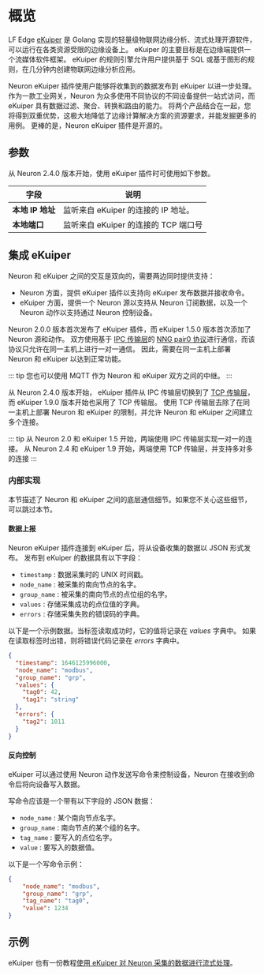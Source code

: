 # 概览

LF Edge [eKuiper] 是 Golang 实现的轻量级物联网边缘分析、流式处理开源软件，可以运行在各类资源受限的边缘设备上。
eKuiper 的主要目标是在边缘端提供一个流媒体软件框架。
eKuiper 的规则引擎允许用户提供基于 SQL 或基于图形的规则，在几分钟内创建物联网边缘分析应用。

Neuron eKuiper 插件使用户能够将收集到的数据发布到 eKuiper 以进一步处理。
作为一款工业网关，Neuron 为众多使用不同协议的不同设备提供一站式访问，而 eKuiper 具有数据过滤、聚合、转换和路由的能力。
将两个产品结合在一起，您将得到双重优势，这极大地降低了边缘计算解决方案的资源要求，并能发掘更多的用例。
更棒的是，Neuron eKuiper 插件是开源的。

## 参数

从 Neuron 2.4.0 版本开始，使用 eKuiper 插件时可使用如下参数。

| 字段                | 说明                                                         |
| ------------------- | ------------------------------------------------------------ |
| **本地 IP 地址**    | 监听来自 eKuiper 的连接的 IP 地址。                          |
| **本地端口**        | 监听来自 eKuiper 的连接的 TCP 端口号                         |

## 集成 eKuiper

Neuron 和 eKuiper 之间的交互是双向的，需要两边同时提供支持：
* Neuron 方面，提供 eKuiper 插件以支持向 eKuiper 发布数据并接收命令。
* eKuiper 方面，提供一个 Neuron 源以支持从 Neuron 订阅数据，以及一个 Neuron 动作以支持通过 Neuron 控制设备。

Neuron 2.0.0 版本首次发布了 eKuiper 插件，而 eKuiper 1.5.0 版本首次添加了 Neuron 源和动作。
双方使用基于 [IPC 传输层]的 [NNG pair0 协议]进行通信，而该协议只允许在同一主机上进行一对一通信。
因此，需要在同一主机上部署 Neuron 和 eKuiper 以达到正常功能。

::: tip
您也可以使用 MQTT 作为 Neuron 和 eKuiper 双方之间的中继。
:::

从 Neuron 2.4.0 版本开始， eKuiper 插件从 IPC 传输层切换到了 [TCP 传输层]，而 eKuiper 1.9.0 版本开始也采用了 TCP 传输层。
使用 TCP 传输层去除了在同一主机上部署 Neuron 和 eKuiper 的限制，并允许 Neuron 和 eKuiper 之间建立多个连接。

::: tip
从 Neuron 2.0 和 eKuiper 1.5 开始，两端使用 IPC 传输层实现一对一的连接。
从 Neuron 2.4 和 eKuiper 1.9 开始，两端使用 TCP 传输层，并支持多对多的连接
:::

### 内部实现

本节描述了 Neuron 和 eKuiper 之间的底层通信细节。如果您不关心这些细节，可以跳过本节。

#### 数据上报

Neuron eKuiper 插件连接到 eKuiper 后，将从设备收集的数据以 JSON 形式发布。
发布到 eKuiper 的数据具有以下字段：
* `timestamp` : 数据采集时的 UNIX 时间戳。
* `node_name` : 被采集的南向节点的名字。
* `group_name` : 被采集的南向节点的点位组的名字。
* `values` : 存储采集成功的点位值的字典。
* `errors` : 存储采集失败的错误码的字典。

以下是一个示例数据。当标签读取成功时，它的值将记录在 *values* 字典中。
如果在读取标签时出错，则将错误代码记录在 *errors* 字典中。

``` json
{
  "timestamp": 1646125996000,
  "node_name": "modbus", 
  "group_name": "grp",
  "values": {
    "tag0": 42,
    "tag1": "string"
  },
  "errors": {
    "tag2": 1011
  }
}
```

#### 反向控制

eKuiper 可以通过使用 Neuron 动作发送写命令来控制设备，Neuron 在接收到命令后将向设备写入数据。

写命令应该是一个带有以下字段的 JSON 数据：
* `node_name` : 某个南向节点名字。
* `group_name` : 南向节点的某个组的名字。
* `tag_name` : 要写入的点位名字。
* `value` : 要写入的数据值。

以下是一个写命令示例：

``` json
{
    "node_name": "modbus",
    "group_name": "grp",
    "tag_name": "tag0",
    "value": 1234
}
```

## 示例

eKuiper 也有一份教程[使用 eKuiper 对 Neuron 采集的数据进行流式处理]。

[eKuiper]: https://ekuiper.org
[NNG pair0 协议]: https://nng.nanomsg.org/man/v1.3.2/nng_pair.7.html
[IPC 传输层]: https://nng.nanomsg.org/man/v1.3.2/nng_ipc.7.html
[TCP 传输层]: https://nng.nanomsg.org/man/v1.3.2/nng_tcp.7.html
[使用 eKuiper 对 Neuron 采集的数据进行流式处理]: https://ekuiper.org/docs/zh/latest/integrations/neuron/neuron_integration_tutorial.html#integration-of-neuron-and-ekuiper
